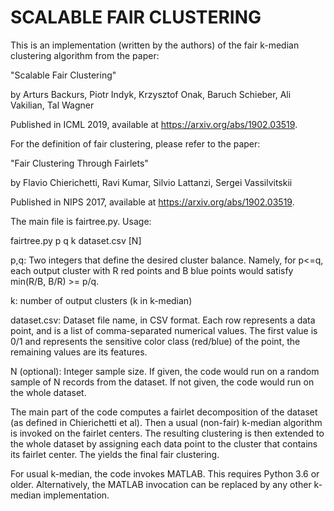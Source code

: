 SCALABLE FAIR CLUSTERING
========================

This is an implementation (written by the authors) of the fair k-median clustering algorithm from the paper:

"Scalable Fair Clustering"

by Arturs Backurs, Piotr Indyk, Krzysztof Onak, Baruch Schieber, Ali Vakilian, Tal Wagner

Published in ICML 2019, available at https://arxiv.org/abs/1902.03519.

For the definition of fair clustering, please refer to the paper:

"Fair Clustering Through Fairlets"

by Flavio Chierichetti, Ravi Kumar, Silvio Lattanzi, Sergei Vassilvitskii

Published in NIPS 2017, available at https://arxiv.org/abs/1902.03519.

The main file is fairtree.py. Usage:

fairtree.py p q k dataset.csv [N]

p,q: Two integers that define the desired cluster balance. Namely, for p<=q, each output cluster with R red points and B blue points would satisfy min(R/B, B/R) >= p/q.

k: number of output clusters (k in k-median)

dataset.csv: Dataset file name, in CSV format. Each row represents a data point, and is a list of comma-separated numerical values. The first value is 0/1 and represents the sensitive color class (red/blue) of the point, the remaining values are its features.

N (optional): Integer sample size. If given, the code would run on a random sample of N records from the dataset. If not given, the code would run on the whole dataset.

The main part of the code computes a fairlet decomposition of the dataset (as defined in Chierichetti et al). Then a usual (non-fair) k-median algorithm is invoked on the fairlet centers. The resulting clustering is then extended to the whole dataset by assigning each data point to the cluster that contains its fairlet center. The yields the final fair clustering.

For usual k-median, the code invokes MATLAB. This requires Python 3.6 or older. Alternatively, the MATLAB invocation can be replaced by any other k-median implementation.
